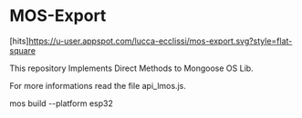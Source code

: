 # MOS-Export
[hits]https://u-user.appspot.com/lucca-ecclissi/mos-export.svg?style=flat-square


This repository Implements Direct Methods to Mongoose OS Lib. 

For more informations read the file api_lmos.js.

mos build --platform esp32
